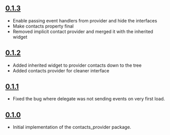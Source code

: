 ## [0.1.3](https://github.com/Nexus-GE/contacts_provider/releases/tag/v0.1.3)
* Enable passing event handlers from provider and hide the interfaces
* Make contacts property final
* Removed implicit contact provider and merged it with the inherited widget

## [0.1.2](https://github.com/Nexus-GE/contacts_provider/releases/tag/v0.1.2)

* Added inherited widget to provider contacts down to the tree 
* Added contacts provider for cleaner interface

## [0.1.1](https://github.com/Nexus-GE/contacts_provider/releases/tag/v0.1.1)

* Fixed the bug where delegate was not sending events on very first load.

## [0.1.0](https://github.com/Nexus-GE/contacts_provider/releases/tag/v0.1.0)

* Initial implementation of the contacts_provider package.


